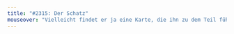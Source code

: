 ```yaml
---
title: "#2315: Der Schatz"
mouseover: "Vielleicht findet er ja eine Karte, die ihn zu dem Teil führt."
---
```


